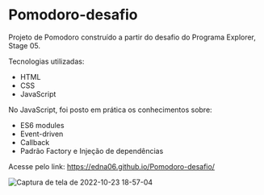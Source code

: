 # Pomodoro-desafio

Projeto de Pomodoro construído a partir do desafio do Programa Explorer, Stage 05.

Tecnologias utilizadas: 
* HTML
* CSS
* JavaScript

No JavaScript, foi posto em prática os conhecimentos sobre:
* ES6 modules
* Event-driven
* Callback
* Padrão Factory e Injeção de dependências


Acesse pelo link: https://edna06.github.io/Pomodoro-desafio/

![Captura de tela de 2022-10-23 18-57-04](https://user-images.githubusercontent.com/102126245/197421275-3537dac4-2e4e-44cd-a1a9-f9521e4ef639.png)

